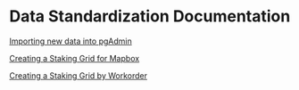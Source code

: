 # Data Standardization Documentation

[Importing new data into pgAdmin](https://github.com/Conexon/Data-Standardization/blob/master/documentation/shapefile_import.md) 

[Creating a Staking Grid for Mapbox](https://github.com/Conexon/Data-Standardization/blob/master/documentation/stakinggrid_for_mapbox.md)

[Creating a Staking Grid by Workorder](https://github.com/Conexon/Data-Standardization/blob/master/documentation/stakinggrid_by_workorder.md)
